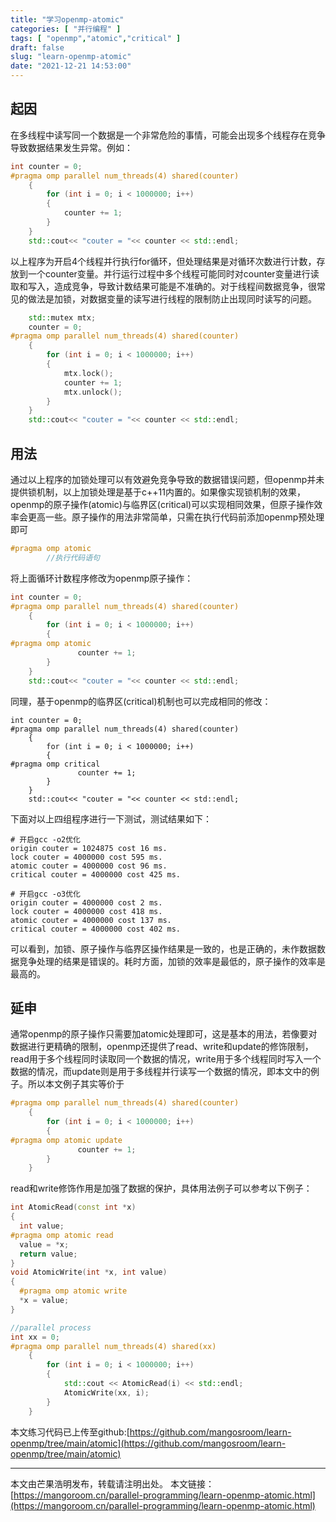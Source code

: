 ```yaml
---
title: "学习openmp-atomic"
categories: [ "并行编程" ]
tags: [ "openmp","atomic","critical" ]
draft: false
slug: "learn-openmp-atomic"
date: "2021-12-21 14:53:00"
---
```


## 起因
在多线程中读写同一个数据是一个非常危险的事情，可能会出现多个线程存在竞争导致数据结果发生异常。例如：

```cpp
int counter = 0;
#pragma omp parallel num_threads(4) shared(counter)
    {
        for (int i = 0; i < 1000000; i++)
        {
            counter += 1;
        }
    }
    std::cout<< "couter = "<< counter << std::endl;
```
以上程序为开启4个线程并行执行for循环，但处理结果是对循环次数进行计数，存放到一个counter变量。并行运行过程中多个线程可能同时对counter变量进行读取和写入，造成竞争，导致计数结果可能是不准确的。对于线程间数据竞争，很常见的做法是加锁，对数据变量的读写进行线程的限制防止出现同时读写的问题。

```cpp
    std::mutex mtx;
    counter = 0;
#pragma omp parallel num_threads(4) shared(counter)
    {
        for (int i = 0; i < 1000000; i++)
        {
            mtx.lock();
            counter += 1;
            mtx.unlock();
        }
    }
    std::cout<< "couter = "<< counter << std::endl;
```

## 用法

通过以上程序的加锁处理可以有效避免竞争导致的数据错误问题，但openmp并未提供锁机制，以上加锁处理是基于c++11内置的。如果像实现锁机制的效果，openmp的原子操作(atomic)与临界区(critical)可以实现相同效果，但原子操作效率会更高一些。原子操作的用法非常简单，只需在执行代码前添加openmp预处理即可

```cpp
#pragma omp atomic
        //执行代码语句
```
将上面循环计数程序修改为openmp原子操作：

```cpp
int counter = 0;
#pragma omp parallel num_threads(4) shared(counter)
    {
        for (int i = 0; i < 1000000; i++)
        {
#pragma omp atomic
               counter += 1;
        }
    }
    std::cout<< "couter = "<< counter << std::endl;
```

同理，基于openmp的临界区(critical)机制也可以完成相同的修改：

```
int counter = 0;
#pragma omp parallel num_threads(4) shared(counter)
    {
        for (int i = 0; i < 1000000; i++)
        {
#pragma omp critical
               counter += 1;
        }
    }
    std::cout<< "couter = "<< counter << std::endl;
```

下面对以上四组程序进行一下测试，测试结果如下：

```
# 开启gcc -o2优化
origin couter = 1024875 cost 16 ms.
lock couter = 4000000 cost 595 ms.
atomic couter = 4000000 cost 96 ms.
critical couter = 4000000 cost 425 ms.

# 开启gcc -o3优化
origin couter = 4000000 cost 2 ms.
lock couter = 4000000 cost 418 ms.
atomic couter = 4000000 cost 137 ms.
critical couter = 4000000 cost 402 ms.
```

可以看到，加锁、原子操作与临界区操作结果是一致的，也是正确的，未作数据数据竞争处理的结果是错误的。耗时方面，加锁的效率是最低的，原子操作的效率是最高的。

## 延申

通常openmp的原子操作只需要加atomic处理即可，这是基本的用法，若像要对数据进行更精确的限制，openmp还提供了read、write和update的修饰限制，read用于多个线程同时读取同一个数据的情况，write用于多个线程同时写入一个数据的情况，而update则是用于多线程并行读写一个数据的情况，即本文中的例子。所以本文例子其实等价于

```cpp
#pragma omp parallel num_threads(4) shared(counter)
    {
        for (int i = 0; i < 1000000; i++)
        {
#pragma omp atomic update
               counter += 1;
        }
    }
```

read和write修饰作用是加强了数据的保护，具体用法例子可以参考以下例子：

```cpp
int AtomicRead(const int *x)
{
  int value;
#pragma omp atomic read
  value = *x;
  return value;
}
void AtomicWrite(int *x, int value)
{
  #pragma omp atomic write
  *x = value;
}

//parallel process
int xx = 0;
#pragma omp parallel num_threads(4) shared(xx)
    {
        for (int i = 0; i < 1000000; i++)
        {
            std::cout << AtomicRead(i) << std::endl;
            AtomicWrite(xx, i);
        }
    }
```

本文练习代码已上传至github:[https://github.com/mangosroom/learn-openmp/tree/main/atomic](https://github.com/mangosroom/learn-openmp/tree/main/atomic)

-------

本文由芒果浩明发布，转载请注明出处。
本文链接：[https://mangoroom.cn/parallel-programming/learn-openmp-atomic.html](https://mangoroom.cn/parallel-programming/learn-openmp-atomic.html)
